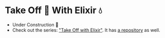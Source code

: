 Take Off  :rocket: With Elixir :droplet:
=========================================

 * Under Construction :construction:
 * Check out the series: ["Take Off with Elixir"](https://bigmachine.io/products/take-off-with-elixir/). It has [a repository](https://github.com/bigmachine-io/taking-off) as well. 
